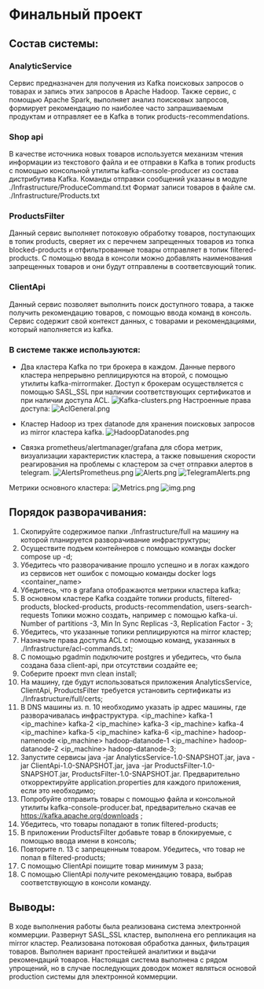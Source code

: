 # Финальный проект

## Состав системы:

### AnalyticService
Сервис предназначен для получения из Kafka поисковых запросов о товарах и запись этих запросов в Apache Hadoop.
Также сервис, с помощью Apache Spark, выполняет анализ поисковых запросов, формирует рекомендацию по наиболее часто запрашиваемым
продуктам и отправляет ее в Kafka в топик products-recommendations.

### Shop api
В качестве источника новых товаров используется механизм чтения информации из текстового файла и ее отправки в Kafka в топик
products с помощью консольной утилиты kafka-console-producer из состава дистрибутива Kafka.
Команды отправки сообщений указаны в модуле ./Infrastructure/ProduceCommand.txt
Формат записи товаров в файле см. ./Infrastructure/Products.txt

### ProductsFilter
Данный сервис выполняет потоковую обработку товаров, поступающих в топик products, сверяет их с перечнем запрещенных товаров
из топка blocked-products и отфильтрованные товары отправляет в топик filtered-products.
С помощью ввода в консоли можно добавлять наименования запрещенных товаров и они будут отправлены в соответсвующий топик.

### ClientApi
Данный сервис позволяет выполнить поиск доступного товара, а также получить рекомендацию товаров, с помощью ввода команд
в консоль. Сервис содержит свой контекст данных, с товарами и рекомендациями, который наполняется из kafka.

### В системе также используются:
- Два кластера Kafka по три брокера в каждом. Данные первого кластера непрерывно реплицируются на
второй, с помощью утилиты kafka-mirrormaker. Доступ к брокерам осуществляется с помощью SASL_SSL при наличии
соответствующих сертификатов и при наличии доступа ACL.
![Kafka-clusters.png](Images/Kafka-clusters.png)
Настроенные права доступа:
![AclGeneral.png](Images/AclGeneral.png)

- Кластер Hadoop из трех datanode для хранения поисковых запросов из mirror кластера kafka.
![HadoopDatanodes.png](Images/HadoopDatanodes.png)
- Связка prometheus/alertmanager/grafana для сбора метрик, визуализации характеристик кластера, а также повышения скорости реагирования
на проблемы с кластером за счет отправки алертов в telegram.
![AlertsPrometheus.png](Images/AlertsPrometheus.png)
![Alerts.png](Images/Alerts.png)
![TelegramAlerts.png](Images/TelegramAlerts.png)

Метрики основного кластера:
![Metrics.png](Images/Metrics.png)
![img.png](Images/Metrics-general.png)

## Порядок разворачивания:
1. Скопируйте содержимое папки ./Infrastructure/full на машину на которой планируется разворачивание инфраструктуры;
2. Осуществите подъем контейнеров с помощью команды docker compose up -d;
3. Убедитесь что разворачивание прошло успешно и в логах каждого из сервисов нет ошибок с помощью команды docker logs <container_name>
4. Убедитесь, что в grafana отображаются метрики кластера kafka;
5. В основном кластере Kafka создайте топики products, filtered-products, blocked-products, products-recommendation, users-search-requests
Топики можно создать, например с помощью kafka-ui. Number of partitions -3, Min In Sync Replicas -3, Replication Factor - 3;
6. Убедитесь, что указанные топики реплицируются на mirror кластер;
7. Назначьте права доступа ACL с помощью команд, указанных в ./Infrastructure/acl-commands.txt;
8. С помощью pgadmin подключите postgres и убедитесь, что была создана база client-api, при отсутствии создайте ее;
9. Соберите проект mvn clean install;
10. На машину, где будут использоваться приложения AnalyticsService, ClientApi, ProductsFilter требуется установить сертификаты из ./Infrastructure/full/certs;
11. В DNS машины из. п. 10 необходимо указать ip адрес машины, где разворачивалась инфраструктура.
    <ip_machine> kafka-1
    <ip_machine> kafka-2
    <ip_machine> kafka-3
    <ip_machine> kafka-4
    <ip_machine> kafka-5
    <ip_machine> kafka-6
    <ip_machine> hadoop-namenode
    <ip_machine> hadoop-datanode-1
    <ip_machine> hadoop-datanode-2
    <ip_machine> hadoop-datanode-3;
12. Запустите сервисы java -jar AnalyticsService-1.0-SNAPSHOT.jar, java -jar ClientApi-1.0-SNAPSHOT.jar, java -jar ProductsFilter-1.0-SNAPSHOT.jar,
    ProductsFilter-1.0-SNAPSHOT.jar. Предварительно откорректируйте application.properties для каждого приложения, если это необходимо;
13. Попробуйте отправить товары с помощью файла и консольной утилиты kafka-console-producer.bat, предварительно скачав ее https://kafka.apache.org/downloads ;
14. Убедитесь, что товары попадают в топик filtered-products;
15. В приложении ProductsFilter добавьте товар в блокируемые, с помощью ввода имени в консоль;
16. Повторите п. 13 с запрещенным товаром. Убедитесь, что товар не попал в filtered-products;
17. С помощью ClientApi поищите товар минимум 3 раза;
18. С помощью ClientApi получите рекомендацию товара, выбрав соответствующую в консоли команду.

## Выводы:
В ходе выполнения работы была реализована система электронной коммерции. Развернут SASL_SSL кластер, выполнена его репликация на mirror кластер.
Реализована потоковая обработка данных, фильтрация товаров. Выполнен вариант простейшей аналитики и выдачи рекомендаций товаров.
Настоящая система выполнена с рядом упрощений, но в случае последующих доводок может являться основой production системы для электронной коммерции.